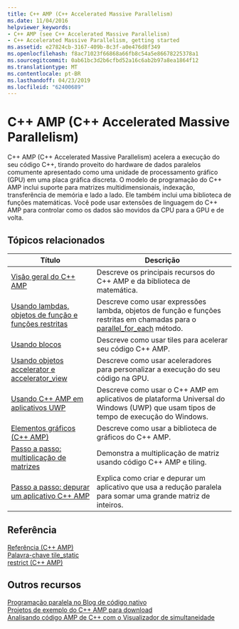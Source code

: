 ```yaml
---
title: C++ AMP (C++ Accelerated Massive Parallelism)
ms.date: 11/04/2016
helpviewer_keywords:
- C++ AMP (see C++ Accelerated Massive Parallelism)
- C++ Accelerated Massive Parallelism, getting started
ms.assetid: e27824cb-3167-409b-8c3f-a0e476d8f349
ms.openlocfilehash: f8ac71023f66868a66fb8c54a5e86678225378a1
ms.sourcegitcommit: 0ab61bc3d2b6cfbd52a16c6ab2b97a8ea1864f12
ms.translationtype: MT
ms.contentlocale: pt-BR
ms.lasthandoff: 04/23/2019
ms.locfileid: "62400689"
---
```

# <a name="c-amp-c-accelerated-massive-parallelism"></a>C++ AMP (C++ Accelerated Massive Parallelism)

C++ AMP (C++ Accelerated Massive Parallelism) acelera a execução do seu código C++, tirando proveito do hardware de dados paralelos comumente apresentado como uma unidade de processamento gráfico (GPU) em uma placa gráfica discreta. O modelo de programação do C++ AMP inclui suporte para matrizes multidimensionais, indexação, transferência de memória e lado a lado. Ele também inclui uma biblioteca de funções matemáticas. Você pode usar extensões de linguagem do C++ AMP para controlar como os dados são movidos da CPU para a GPU e de volta.

## <a name="related-topics"></a>Tópicos relacionados

|Título|Descrição|
|-----------|-----------------|
|[Visão geral do C++ AMP](../../parallel/amp/cpp-amp-overview.md)|Descreve os principais recursos do C++ AMP e da biblioteca de matemática.|
|[Usando lambdas, objetos de função e funções restritas](../../parallel/amp/using-lambdas-function-objects-and-restricted-functions.md)|Descreve como usar expressões lambda, objetos de função e funções restritas em chamadas para o [parallel_for_each](reference/concurrency-namespace-functions-amp.md#parallel_for_each) método.|
|[Usando blocos](../../parallel/amp/using-tiles.md)|Descreve como usar tiles para acelerar seu código C++ AMP.|
|[Usando objetos accelerator e accelerator_view](../../parallel/amp/using-accelerator-and-accelerator-view-objects.md)|Descreve como usar aceleradores para personalizar a execução do seu código na GPU.|
|[Usando C++ AMP em aplicativos UWP](../../parallel/amp/using-cpp-amp-in-windows-store-apps.md)|Descreve como usar o C++ AMP em aplicativos de plataforma Universal do Windows (UWP) que usam tipos de tempo de execução do Windows.|
|[Elementos gráficos (C++ AMP)](../../parallel/amp/graphics-cpp-amp.md)|Descreve como usar a biblioteca de gráficos do C++ AMP.|
|[Passo a passo: multiplicação de matrizes](../../parallel/amp/walkthrough-matrix-multiplication.md)|Demonstra a multiplicação de matriz usando código C++ AMP e tiling.|
|[Passo a passo: depurar um aplicativo C++ AMP](../../parallel/amp/walkthrough-debugging-a-cpp-amp-application.md)|Explica como criar e depurar um aplicativo que usa a redução paralela para somar uma grande matriz de inteiros.|

## <a name="reference"></a>Referência

[Referência (C++ AMP)](../../parallel/amp/reference/reference-cpp-amp.md)<br/>
[Palavra-chave tile_static](../../cpp/tile-static-keyword.md)<br/>
[restrict (C++ AMP)](../../cpp/restrict-cpp-amp.md)

## <a name="other-resources"></a>Outros recursos

[Programação paralela no Blog de código nativo](http://go.microsoft.com/fwlink/p/?linkid=238472)<br/>
[Projetos de exemplo do C++ AMP para download](http://go.microsoft.com/fwlink/p/?linkid=248508)<br/>
[Analisando código AMP de C++ com o Visualizador de simultaneidade](https://blogs.msdn.microsoft.com/nativeconcurrency/2012/03/09/analyzing-c-amp-code-with-the-concurrency-visualizer/)